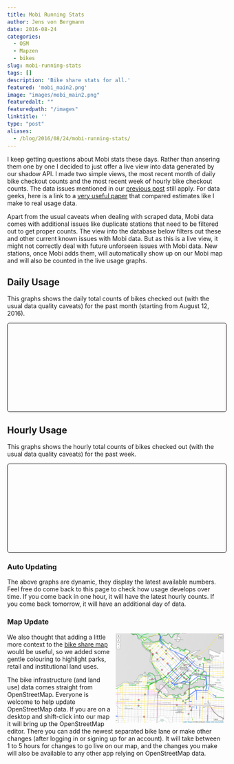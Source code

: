 ```yaml
---
title: Mobi Running Stats
author: Jens von Bergmann
date: 2016-08-24
categories:
  - OSM
  - Mapzen
  - bikes
slug: mobi-running-stats
tags: []
description: 'Bike share stats for all.'
featured: 'mobi_main2.png'
image: "images/mobi_main2.png"
featuredalt: ""
featuredpath: "/images"
linktitle: ''
type: "post"
aliases:
  - /blog/2016/08/24/mobi-running-stats/
---
```


I keep getting questions about Mobi stats these days. Rather than ansering them one by one I decided to just offer a live
view into data generated by our shadow API. I made two simple views, the most recent month of daily bike checkout counts
and the most recent week of hourly bike checkout counts. The data issues mentioned in our
[previous post](http://doodles.mountainmath.ca/blog/2016/08/16/mobi-a-first-look/) still apply. For data geeks, here is a link to a
[very useful paper](https://twitter.com/serialc/status/767096443165376512) that compared estimates like I make to real
usage data.

<!-- more -->
Apart from the usual caveats when dealing with scraped data, Mobi data comes with additional issues like duplicate stations
that need to be filtered out to get proper counts. The view into the database below filters out these and other current
known issues with Mobi data. But as this is a live view, it might not correctly deal with future unforseen issues with
Mobi data. New stations, once Mobi adds them, will automatically show up on our Mobi map and will also be counted in the
live usage graphs.

## Daily Usage
This graphs shows the daily total counts of bikes checked out (with the usual data quality caveats) for the past month
(starting from August 12, 2016).
<div style="margin:5px  0 20px 0;padding:2px;border: 1px solid black;border-radius:5px;width:100%;">
  <div id="graph_daily" style="height:200px;" data-url="https://mountainmath.ca/bike_providers/1/daily.json"></div>
</div>

## Hourly Usage
This graphs shows the hourly total counts of bikes checked out (with the usual data quality caveats) for the past week.
<div style="margin:5px  0 20px 0;padding:2px;border: 1px solid black;border-radius:5px;width:100%;">
  <div id="graph_hourly" style="height:200px;" data-url="https://mountainmath.ca/bike_providers/1/hourly.json"></div>
</div>

### Auto Updating
The above graphs are dynamic, they display the latest available numbers. Feel free do come back to this page to check
how usage develops over time. If you come back in one hour, it will have the latest hourly counts. If you come back
tomorrow, it will have an additional day of data. 

### Map Update
<a href="http://mountainmath.ca/mobi#14.287582005629245/49.2742/-123.1277" target="_blank"><img  src="images/mobi_main2.png"  style="width:50%;float:right;margin-left:10px;"></a>
We also thought that adding a little more context to the [bike share map](http://mountainmath.ca/mobi) would be useful,
so we added some gentle colouring to highlight parks, retail and institutional land uses.

The bike infrastructure
(and land use) data comes straight from OpenStreetMap. Everyone is
welcome to help update OpenStreetMap data. If you are on a desktop and shift-click into our map it will bring up the
OpenStreetMap editor. There you can add the newest separated bike lane or make other changes (after logging in or signing
up for an account). It will take between 1 to 5 hours for changes to go live on our map, and the changes you make will
also be available to any other app relying on OpenStreetMap data.

<style>
.axis {
  font: 10px sans-serif;
}

.axis path,
.axis line {
  fill: none;
  stroke: #000;
  shape-rendering: crispEdges;
}

.x.axis path {
  display: none;
}

.bar {
  fill: steelblue;
}

.bar:hover {
  fill: brown;
}

.color-bar:hover {
  fill: grey;
}
</style>

<script src="//d3js.org/d3.v3.min.js" charset="utf-8"></script>
<script src="/lib/jquery.min.js" charset="utf-8"></script>
<script>

function graphBikeStation(selector,station_id){
  var outerHeight=$(selector).height(),
      outerWidth=$($(selector)[0].parentNode).width();
  var margin = {top: 20, right: 20, bottom: 30, left: 50},
      width = outerWidth - margin.left - margin.right,
      height = outerHeight - margin.top - margin.bottom;

  var formatDate = d3.time.format("%X");
  var x = d3.time.scale()
      .range([0, width]);

  var y = d3.scale.linear()
      .range([height, 0]);

  var xAxis = d3.svg.axis().scale(x).orient('bottom');

  var yAxis = d3.svg.axis().scale(y).orient('left').ticks(5);

  var line = d3.svg.line()
      .x(function(d) { return x(d.created_at); })
      .y(function(d) { return y(d.available_bikes); })
      .interpolate('step-after');
  var bikeArea = d3.svg.area()
      .x(function(d, i) { return x(d.created_at); })
      .y0(function(d) { return y(d.available_bikes); })
      .y1(function(d) { return height; })
      .interpolate('step-after');
  var dockArea = d3.svg.area()
      .x(function(d, i) { return x(d.created_at); })
      .y0(function(d) { return 0; })
      .y1(function(d) { return y(d.available_bikes); })
      .interpolate('step-after');


  var svg = d3.select(selector).append("svg")
      .attr("width", width + margin.left + margin.right)
      .attr("height", height + margin.top + margin.bottom)
      .append("g")
      .attr("transform", "translate(" + margin.left + "," + margin.top + ")");
  d3.json('http://mountainmath.ca/bike_providers/1/bike_stations/' + station_id + '.json?days=7',function(error,data){
  if (error) throw error;
  data=data[0].stations[0].statuses;
  data.forEach(function(d){type(d)});
  var last=data[data.length-1];
  var lastTime=new Date(d3.time.format.iso.parse(last.updated_at).getTime() + 5*60000);
  data.push({id:last.id,available_bikes:last.available_bikes,free_docks:last.free_docks,created_at:lastTime,updated_at:lastTime});

  x.domain(d3.extent(data, function(d) { return d.created_at; }));
  y.domain([0,data[0].available_bikes+data[0].free_docks]);

  svg.append("g")
      .attr("class", "x axis")
      .attr("transform", "translate(0," + height + ")")
      .call(xAxis);

  svg.append("g")
      .attr("class", "y axis")
      .call(yAxis);
//      .append("text")
//      .attr("transform", "rotate(-90)")
//      .attr("y", 6)
//      .attr("dy", ".71em")
//      .style("text-anchor", "end")
//      .text("Available Bikes");

  svg.append("path")
      .datum(data)
      .attr("class", "area bike")
      .style("fill",'rgba(33, 139, 51, 0.7)')
      .attr("d", bikeArea);
  svg.append("path")
      .datum(data)
      .attr("class", "area dock")
      .style("fill",'rgba(212, 10, 44, 0.7')
      .attr("d", dockArea);


  function type(d) {
    d.created_at = d3.time.format.iso.parse(d.created_at);
    d.available_bikes = +d.available_bikes;
    return d;
  }
  });
}



function bar_graph(div,shiftAxis,domainFormatter,rangeFormatter,domainLabelFormatter,rangeLabelFormatter){
    if (!domainFormatter) domainFormatter=d3.format("d");
    if (!rangeLabelFormatter) rangeLabelFormatter=rangeFormatter;
    if (!rangeFormatter)
     rangeFormatter = function (y) {
        return y;
     };
     if (!domainLabelFormatter) domainLabelFormatter=domainFormatter;

var margin = {top: 20, right: 20, bottom: 40, left: 70},
    width = parseInt(div.style("width")) - margin.left - margin.right,
    height = parseInt(div.style("height")) - margin.top - margin.bottom;

var x = d3.scale.ordinal()
    .rangeRoundBands([0, width], .1);

var y = d3.scale.linear()
    .range([height, 0]);


var xAxis = d3.svg.axis()
    .scale(x)
    .tickFormat(domainFormatter)
    .orient("bottom");


var yAxis = d3.svg.axis()
    .scale(y)
    .orient("left")
    .tickFormat(rangeFormatter)
    .ticks(5, rangeFormatter);

var svg = div.append("svg")
    .attr("width", width + margin.left + margin.right)
    .attr("height", height + margin.top + margin.bottom)
  .append("g")
    .attr("transform", "translate(" + margin.left + "," + margin.top + ")");

var data_url=div[0][0].dataset.url;

d3.json(data_url, function(error, json) {
  if (error) throw error;
  var graphData=json[0];
  var data=graphData.data;
  
  //data.forEach(function(d,i){d.date= d3.time.format.iso.parse(d.date)});
  
  var container=d3.select(div.node().parentNode);
  container.selectAll('.legend.no-margin').remove();
  var legend=container.append('div').attr('class',"legend no-margin");
  legend.append('p').html('<i style="background:'+graphData.color + '"></i>' + graphData.label +  '<span style="float:right;margin-right:10px;" id="' + graphData.class+'_value"></span>');
  
  x.domain(data.map(function(d) {return d.date }));
  y.domain([0, d3.max(data, function(d) { return d.count; })]);
  
  var domainTickValues=[];
  var skip=Math.round(60/x.rangeBand());
  if (skip<=0) skip=1;
  for (var i=0;i<x.domain().length;i++) {
    if (i % skip==0) domainTickValues.push(x.domain()[i]);
  }
  //if (x.domain().length % 5 !=0) domainTickValues.push(x.domain()[x.domain().length-1]);
  xAxis.tickValues(domainTickValues);

  var xShift=shiftAxis ?  -x.rangeBand()/2.0 * 1.1 : 0;
  
  svg.append("g")
      .attr("class", "x axis")
      .attr("transform", "translate(" + xShift + "," + height + ")")
      .call(xAxis);

  svg.append("g")
      .attr("class", "y axis")
      .call(yAxis);
//    .append("text")
//      .attr("transform", "rotate(-90)")
//      .attr("y", 6)
//      .attr("dy", ".71em")
//      .style("text-anchor", "end")
//      .text("Probability");

  svg.selectAll(".bar")
      .data(data)
    .enter().append("rect")
      .attr("class", graphData.class + " bar")
      .style("fill", graphData.color)
      .attr("x", function(d) { return x(d.date); })
      .attr("width", x.rangeBand())
      .attr("y", function(d) { return y(d.count); })
      .attr("height", function(d) { return height - y(d.count); })
      .on('mouseover',function(d){
         d3.select('#'+this.classList[0]+'_value').text(domainLabelFormatter(d.date) + ': ' + rangeLabelFormatter(d.count)) 
      }).on('click',function(d){
       d3.select('#'+this.classList[0]+'_value').text(domainLabelFormatter(d.date) + ': ' + rangeLabelFormatter(d.count)) 
      }).on('touch',function(d){
         d3.select('#'+this.classList[0]+'_value').text(domainLabelFormatter(d.date) + ': ' + rangeLabelFormatter(d.count)) 
      }).on('mouseout',function(){d3.select('#'+this.classList[0]+'_value').text('')});

      
});

}



var numberFormatter=d3.format(",");
var dateFormatter=function(d){return d};//d3.time.format("%a %I%p");//d3.time.format("%a %H:%M"); //d3.format(",");
setTimeout(function(){
  bar_graph(d3.select("#graph_daily"),false,dateFormatter,numberFormatter);
  bar_graph(d3.select("#graph_hourly"),false,dateFormatter,numberFormatter);
},500)

//graphBikeStation('#station_graph_os',1);
</script>

